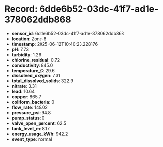 # Record: 6dde6b52-03dc-41f7-ad1e-378062ddb868

- **sensor_id**: 6dde6b52-03dc-41f7-ad1e-378062ddb868
- **location**: Zone-8
- **timestamp**: 2025-06-12T10:40:23.228176
- **pH**: 7.73
- **turbidity**: 1.26
- **chlorine_residual**: 0.72
- **conductivity**: 845.0
- **temperature_C**: 29.6
- **dissolved_oxygen**: 7.31
- **total_dissolved_solids**: 322.9
- **nitrate**: 3.31
- **lead**: 10.64
- **copper**: 865.7
- **coliform_bacteria**: 0
- **flow_rate**: 149.02
- **pressure_psi**: 94.8
- **pump_status**: 0
- **valve_open_percent**: 62.5
- **tank_level_m**: 8.17
- **energy_usage_kWh**: 942.2
- **event_type**: normal